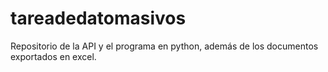 # tareadedatomasivos
Repositorio de la API y el programa en python, además de los documentos exportados en excel.

